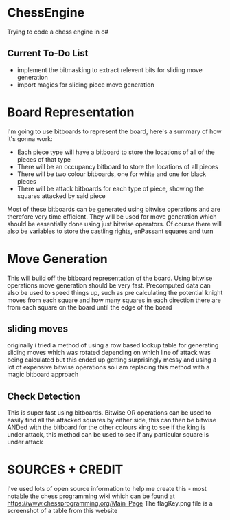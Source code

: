 # ChessEngine
Trying to code a chess engine in c# 

## Current To-Do List
- implement the bitmasking to extract relevent bits for sliding move generation
- import magics for sliding piece move generation



# Board Representation

I'm going to use bitboards to represent the board, here's a summary of how it's gonna work:
- Each piece type will have a bitboard to store the locations of all of the pieces of that type
- There will be an occupancy bitboard to store the locations of all pieces
- There will be two colour bitboards, one for white and one for black pieces
- There will be attack bitboards for each type of piece, showing the squares attacked by said piece

Most of these bitboards can be generated using bitwise operations and are therefore very time efficient. They will be used for move generation which should be essentially done using just bitwise operators. Of course there will also be variables to store the castling rights, enPassant squares and turn

# Move Generation

This will build off the bitboard representation of the board. Using bitwise operations move generation should be very fast. Precomputed data can also be used to speed things up, such as pre calculating the potential knight moves from each square and how many squares in each direction there are from each square on the board until the edge of the board

## sliding moves
originally i tried a method of using a row based lookup table for generating sliding moves which was rotated depending on which line of attack was being calculated but this ended up getting surprisingly messy and using a lot of expensive bitwise operations so i am replacing this method with a magic bitboard approach

## Check Detection
This is super fast using bitboards. Bitwise OR operations can be used to easily find all the attacked squares by either side, this can then be bitwise ANDed with the bitboard for the other colours king to see if the king is under attack, this method can be used to see if any particular square is under attack

# SOURCES + CREDIT
I've used lots of open source information to help me create this - most notable the chess programming wiki which can be found at https://www.chessprogramming.org/Main_Page
The flagKey.png file is a screenshot of a table from this website